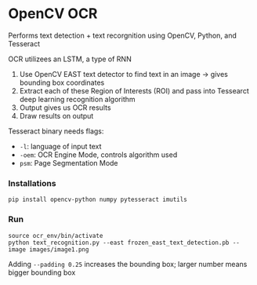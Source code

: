 # OpenCV OCR

Performs text detection + text recorgnition using OpenCV, Python, and Tesseract

OCR utilizees an LSTM, a type of RNN

1) Use OpenCV EAST text detector to find text in an image -> gives bounding box coordinates
2) Extract each of these Region of Interests (ROI) and pass into Tessearct deep learning recognition algorithm
3) Output gives us OCR results
4) Draw results on output

Tesseract binary needs flags:
- `-l`: language of input text
- `-oem`: OCR Engine Mode, controls algorithm used
- `psm`: Page Segmentation Mode

### Installations
```
pip install opencv-python numpy pytesseract imutils
```

### Run
```
source ocr_env/bin/activate
python text_recognition.py --east frozen_east_text_detection.pb --image images/image1.png
```

Adding `--padding 0.25` increases the bounding box; larger number means bigger bounding box